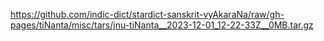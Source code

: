 https://github.com/indic-dict/stardict-sanskrit-vyAkaraNa/raw/gh-pages/tiNanta/misc/tars/jnu-tiNanta__2023-12-01_12-22-33Z__0MB.tar.gz  
